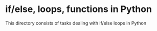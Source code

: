 # if/else, loops, functions in Python

This directory consists of tasks dealing with if/else loops in
Python
